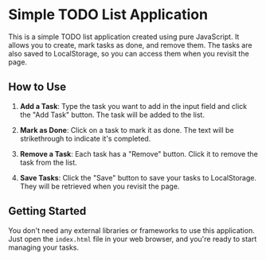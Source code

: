 # Simple TODO List Application

This is a simple TODO list application created using pure JavaScript. It allows you to create, mark tasks as done, and remove them. The tasks are also saved to LocalStorage, so you can access them when you revisit the page.

## How to Use

1. **Add a Task**: Type the task you want to add in the input field and click the "Add Task" button. The task will be added to the list.

2. **Mark as Done**: Click on a task to mark it as done. The text will be strikethrough to indicate it's completed.

3. **Remove a Task**: Each task has a "Remove" button. Click it to remove the task from the list.

4. **Save Tasks**: Click the "Save" button to save your tasks to LocalStorage. They will be retrieved when you revisit the page.

## Getting Started

You don't need any external libraries or frameworks to use this application. Just open the `index.html` file in your web browser, and you're ready to start managing your tasks.
